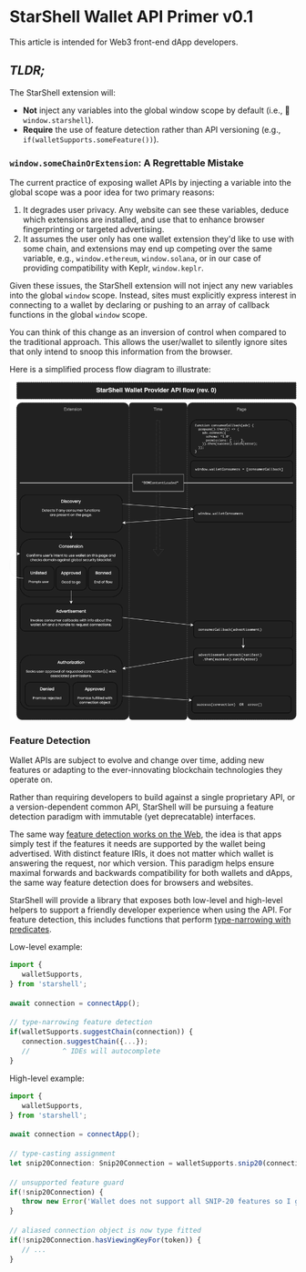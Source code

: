 # StarShell Wallet API Primer v0.1

This article is intended for Web3 front-end dApp developers.

## _TLDR;_
The StarShell extension will:
 - **Not** inject any variables into the global window scope by default (i.e., 🚫`window.starshell`).
 - **Require** the use of feature detection rather than API versioning (e.g., `if(walletSupports.someFeature())`).


### `window.someChainOrExtension`: A Regrettable Mistake

The current practice of exposing wallet APIs by injecting a variable into the global scope was a poor idea for two primary reasons:
 1. It degrades user privacy. Any website can see these variables, deduce which extensions are installed, and use that to enhance browser fingerprinting or targeted advertising.
 2. It assumes the user only has one wallet extension they'd like to use with some chain, and extensions may end up competing over the same variable, e.g., `window.ethereum`, `window.solana`, or in our case of providing compatibility with Keplr, `window.keplr`.

Given these issues, the StarShell extension will not inject any new variables into the global `window` scope. Instead, sites must explicitly express interest in connecting to a wallet by declaring or pushing to an array of callback functions in the global `window` scope.

You can think of this change as an inversion of control when compared to the traditional approach. This allows the user/wallet to silently ignore sites that only intend to snoop this information from the browser.

Here is a simplified process flow diagram to illustrate:

![Provider API flow diagram](provider-api.png)

### Feature Detection

Wallet APIs are subject to evolve and change over time, adding new features or adapting to the ever-innovating blockchain technologies they operate on.

Rather than requiring developers to build against a single proprietary API, or a version-dependent common API, StarShell will be pursuing a feature detection paradigm with immutable (yet deprecatable) interfaces.

The same way [feature detection works on the Web](https://developer.mozilla.org/en-US/docs/Learn/Tools_and_testing/Cross_browser_testing/Feature_detection#the_concept_of_feature_detection), the idea is that apps simply test if the features it needs are supported by the wallet being advertised. With distinct feature IRIs, it does not matter which wallet is answering the request, nor which version. This paradigm helps ensure maximal forwards and backwards compatibility for both wallets and dApps, the same way feature detection does for browsers and websites.

StarShell will provide a library that exposes both low-level and high-level helpers to support a friendly developer experience when using the API. For feature detection, this includes functions that perform [type-narrowing with predicates](https://www.typescriptlang.org/docs/handbook/2/narrowing.html#using-type-predicates).

Low-level example:
```ts
import {
   walletSupports,
} from 'starshell';

await connection = connectApp();

// type-narrowing feature detection
if(walletSupports.suggestChain(connection)) {
   connection.suggestChain({...});
   //        ^ IDEs will autocomplete
}
```

High-level example:
```ts
import {
   walletSupports,
} from 'starshell';

await connection = connectApp();

// type-casting assignment
let snip20Connection: Snip20Connection = walletSupports.snip20(connection)? connection: null;

// unsupported feature guard
if(!snip20Connection) {
   throw new Error('Wallet does not support all SNIP-20 features so I give up');
}

// aliased connection object is now type fitted
if(!snip20Connection.hasViewingKeyFor(token)) {
   // ...
}
```


